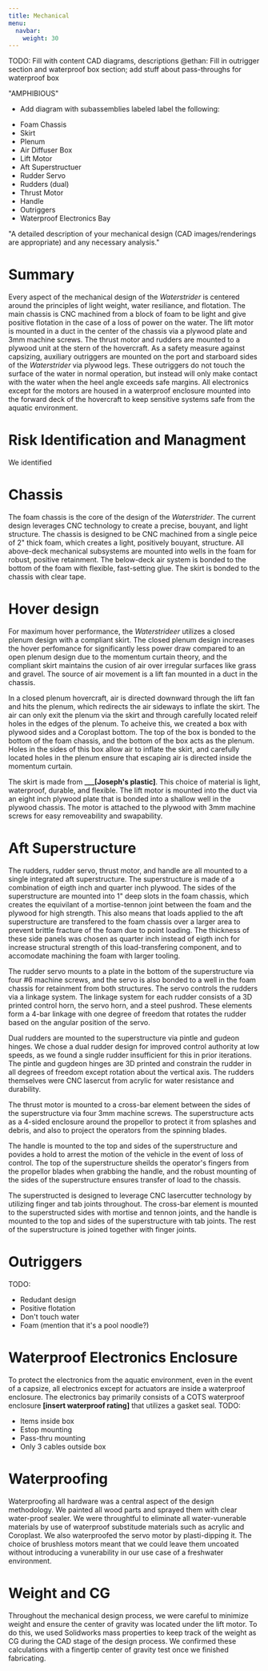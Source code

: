 ```yaml
---
title: Mechanical
menu:
  navbar:
    weight: 30
---
```


TODO: Fill with content
CAD diagrams, descriptions
@ethan: Fill in outrigger section and  waterproof box section; add stuff about pass-throughs for waterproof box

"AMPHIBIOUS"

* Add diagram with subassemblies labeled
label the following:
- Foam Chassis
- Skirt
- Plenum
- Air Diffuser Box
- Lift Motor
- Aft Superstructuer
- Rudder Servo
- Rudders (dual)
- Thrust Motor
- Handle
- Outriggers
- Waterproof Electronics Bay

"A detailed description of your mechanical design (CAD images/renderings are appropriate) and any necessary analysis."

# Summary
Every aspect of the mechanical design of the *Waterstrider* is centered around the principles of light weight, water resiliance, and flotation. The main chassis is CNC machined from a block of foam to be light and give positive flotation in the case of a loss of power on the water. The lift motor is mounted in a duct in the center of the chassis via a plywood plate and 3mm machine screws. The thrust motor and rudders are mounted to a plywood unit at the stern of the hovercraft. As a safety measure against capsizing, auxiliary outriggers are mounted on the port and starboard sides of the *Waterstrider* via plywood legs. These outriggers do not touch the surface of the water in normal operation, but instead will only make contact with the water when the heel angle exceeds safe margins. All electronics except for the motors are housed in a waterproof enclosure mounted into the forward deck of the hovercraft to keep sensitive systems safe from the aquatic environment.

# Risk Identification and Managment
We identified

# Chassis
The foam chassis is the core of the design of the *Waterstrider*. The current design leverages CNC technology to create a precise, bouyant, and light structure. The chassis is designed to be CNC machined from a single peice of 2" thick foam, which creates a light, positively bouyant, structure. All above-deck mechanical subsystems are mounted into wells in the foam for robust, positive retainment. The below-deck air system is bonded to the bottom of the foam with flexible, fast-setting glue. The skirt is bonded to the chassis with clear tape.

# Hover design
For maximum hover performance, the *Waterstrideer* utilizes a closed plenum design with a compliant skirt. The closed plenum design increases the hover perfomance for significantly less power draw compared to an open plenum design due to the momentum curtain theory, and the compliant skirt maintains the cusion of air over irregular surfaces like grass and gravel. The source of air movement is a lift fan mounted in a duct in the chassis.

In a closed plenum hovercraft, air is directed downward through the lift fan and hits the plenum, which redirects the air sideways to inflate the skirt. The air can only exit the plenum via the skirt and through carefully located releif holes in the edges of the plenum. To acheive this, we created a box with plywood sides and a Coroplast bottom. The top of the box is bonded to the bottom of the foam chassis, and the bottom of the box acts as the plenum. Holes in the sides of this box allow air to inflate the skirt, and carefully located holes in the plenum ensure that escaping air is directed inside the momentum curtain.

The skirt is made from **___[Joseph's plastic]**. This choice of material is light, waterproof, durable, and flexible. The lift motor is mounted into the duct via an eight inch plywood plate that is bonded into a shallow well in the plywood chassis. The motor is attached to the plywood with 3mm machine screws for easy removeability and swapability.

# Aft Superstructure
The rudders, rudder servo, thrust motor, and handle are all mounted to a single integrated aft superstructure. The superstructure is made of a combination of eigth inch and quarter inch plywood. The sides of the superstructure are mounted into 1" deep slots in the foam chassis, which creates the equivilant of a mortise-tennon joint between the foam and the plywood for high strength. This also means that loads applied to the aft superstructure are transfered to the foam chassis over a larger area to prevent brittle fracture of the foam due to point loading. The thickness of these side panels was chosen as quarter inch instead of eigth inch for increase structural strength of this load-transfering component, and to accomodate machining the foam with larger tooling.

The rudder servo mounts to a plate in the bottom of the superstructure via four #6 machine screws, and the servo is also bonded to a well in the foam chassis for retainment from both structures. The servo controls the rudders via a linkage system. The linkage system for each rudder consists of a 3D printed control horn, the servo horn, and a steel pushrod. These elements form a 4-bar linkage with one degree of freedom that rotates the rudder based on the angular position of the servo.

Dual rudders are mounted to the superstructure via pintle and gudeon hinges. We chose a dual rudder design for improved control authority at low speeds, as we found a single rudder insufficient for this in prior iterations. The pintle and gugdeon hinges are 3D printed and constrain the rudder in all degrees of freedom except rotation about the vertical axis. The rudders themselves were CNC lasercut from acrylic for water resistance and durability.

The thrust motor is mounted to a cross-bar element between the sides of the superstructure via four 3mm machine screws. The superstructure acts as a 4-sided enclosure around the propellor to protect it from splashes and debris, and also to project the operators from the spinning blades. 

The handle is mounted to the top and sides of the superstructure and povides a hold to arrest the motion of the vehicle in the event of loss of control. The top of the superstructure sheilds the operator's fingers from the propellor blades when grabbing the handle, and the robust mounting of the sides of the superstructure ensures transfer of load to the chassis.

The superstructed is designed to leverage CNC lasercutter technology by utilizing finger and tab joints throughout. The cross-bar element is mounted to the superstructed sides with mortise and tennon joints, and the handle is mounted to the top and sides of the superstructure with tab joints. The rest of the superstructure is joined together with finger joints.

# Outriggers
TODO:
- Redudant design
- Positive flotation
- Don't touch water
- Foam (mention that it's a pool noodle?)

# Waterproof Electronics Enclosure
To protect the electronics from the aquatic environment, even in the event of a capsize, all electronics except for actuators are inside a waterproof enclosure. The electronics bay primarily consists of a COTS waterproof enclosure **[insert waterproof rating]** that utilizes a gasket seal. 
TODO:
- Items inside box
- Estop mounting
- Pass-thru mounting
- Only 3 cables outside box

# Waterproofing
Waterproofing all hardware was a central aspect of the design methodology. We painted all wood parts and sprayed them with clear water-proof sealer. We were throughtful to eliminate all water-vunerable materials by use of waterproof substitude materials such as acrylic and Coroplast. We also waterproofed the servo motor by plasti-dipping it. The choice of brushless motors meant that we could leave them uncoated without introducing a vunerability in our use case of a freshwater environment.

# Weight and CG
Throughout the mechanical design process, we were careful to minimize weight and ensure the center of gravity was located under the lift motor. To do this, we used Solidworks mass properties to keep track of the weight as CG during the CAD stage of the design process. We confirmed these calculations with a fingertip center of gravity test once we finished fabricating.